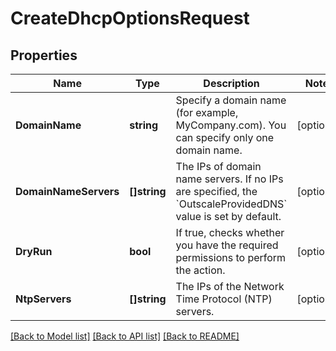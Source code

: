 # CreateDhcpOptionsRequest

## Properties

Name | Type | Description | Notes
------------ | ------------- | ------------- | -------------
**DomainName** | **string** | Specify a domain name (for example, MyCompany.com). You can specify only one domain name. | [optional] 
**DomainNameServers** | **[]string** | The IPs of domain name servers. If no IPs are specified, the &#x60;OutscaleProvidedDNS&#x60; value is set by default. | [optional] 
**DryRun** | **bool** | If true, checks whether you have the required permissions to perform the action. | [optional] 
**NtpServers** | **[]string** | The IPs of the Network Time Protocol (NTP) servers. | [optional] 

[[Back to Model list]](../README.md#documentation-for-models) [[Back to API list]](../README.md#documentation-for-api-endpoints) [[Back to README]](../README.md)


